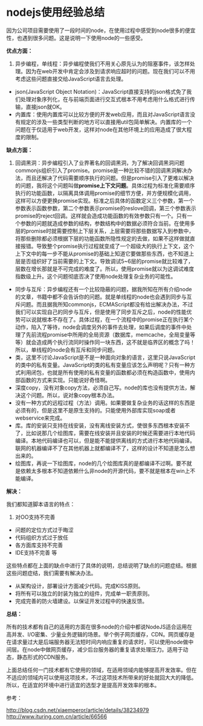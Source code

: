 # nodejs使用经验总结

因为公司项目需要使用了一段时间的node，在使用过程中感受到node很多的便宜性，也遇到很多问题。这是说明一下使用node的一些感受。

**优点方面：**

1. 异步编程，单线程：异步编程使我们不用关心原先认为的阻塞事件，该怎样处理。因为在web开发中肯定会涉及到请求响应超时的问题。现在我们可以不用考虑这些问题直接交给JavaScript语言去处理。
- json(JavaScript Object Notation)：JavaScript直接支持的json格式免了我们处理对象序列化，在与前端页面进行交互式根本不用考虑用什么格式进行传输，直接json就OK。
- 内置库：使用内置库可以比较方便的开发web应用，而且对JavaScript语言没有规定的涉及一些类型判断的地方可以直接用util包简单解决。内置库的一个问题在于仅适用于web开发，这样对node在其他环境上的应用造成了很大程度的限制。

**缺点方面：**

1. 回调黑洞：异步编程引入了业界著名的回调黑洞，为了解决回调黑洞问题commonjs组织引入了promise。promise是一种比较不错的回调黑洞解决办法，而且还解决了代码需要顺序执行的问题。但是promise引入了更难以解决的问题，我将这个问题叫做**promise上下文问题**。具体过程为标准化需要顺序执行的功能函数，以隔离具体调用promise的细节方便，并方便规模化调用，这样可以方便更换promise实现。标准之后具体的函数定义三个参数，第一个参数表示函数参数，第二个参数表示promise的reslove回调，第三个参数表示promise的reject回调。这样就会造成功能函数的有效参数只有一个。只有一个参数的问题就造成参数的结构，参数结构中的数据必须符合当前。在使用多层的promise时就需要控制上下层关系，上层需要将那些数据写入到参数中，将那些删除都必须根据下层的功能函数所隐性规定的去做，如果不这样做就直接报错。导致整个promise执行过程就变成了一个超级大的执行上下文，这个上下文中的每一步不能从promise的基础上知道它要做那些东西，也不知道上层是否组织好了当前需要的上下文。导致调试5~6层的promise就比较难了，层数在增长那就是不可完成的难度了。所以，使用promise就以为这调试难度指数级上升。这个问题彻底否决了使用node处理复杂业务的可能性。
- 同步与互斥：异步编程还有一个比较隐蔽的问题，据我所知在所有介绍node的文章，书籍中都不会告诉你的问题。就是单线程的node也会遇到同步与互斥问题。而且据我所知commonjs，ECMAScript都没有给出解决办法，不过我们可以实现自己的同步与互斥，但是使用了同步互斥之后，node的性能优势可以说就根本不存在了。具体过程，在一个流程中的promise正在执行某个动作，陷入了等待，node会调度另外的事件去处理，如果后调度的事件中处理了先前流程promise中所用的全局资源（数据库，memcache，全局变量等等）就会造成两个执行流同时操作同一块东西，这不就是临界区的概念了吗！所以，单线程的node会有互斥和同步问题。
- 类，这里不讨论JavaScript是不是一种面向对象的语言，这里只说JavaScript的类中的私有变量。JavaScript的类的私有变量应该怎么声明呢？只有一种方式利用闭包，也就是所有使用的私有变量的函数都必须在构造函数中，使用内部函数的方式来实现。只能说好奇怪啊。
- 深度copy，没有对象copy方法，必须自己写。node的库也没有提供方法，解决这个问题。所以，说对象copy根本办法。
- 没有一种方式的远程过程（方法）调用。如果要做复杂业务的话这样的东西是必须有的，但是这里不是原生支持的。只能使用外部库实现soap或者webservice来完成。
- 库。库的安装只支持在线安装，没有离线安装方式，使很多东西根本安装不了，比如说那几个绘图库，需要在线安装并且安装的时候还需要进行本地代码编译。本地代码编译也可以，但是能不能提供离线的方式进行本地代码编译。联网的机器编译不了在其他机器上就都编译不了，这样的设计不知道是怎么想出来的。
- 绘图库，再说一下绘图库，node的几个绘图库真的是都编译不过啊。要不就是依赖太多根本不知道依赖什么非node的开源代码，要不就是根本在win上不能编译。

**解决：**

我们都知道脚本语言的特点：

1. 对OO支持不完善
- 问题的定位方式过于晦涩
- 代码组织方式过于放任
- 各方面库支持不完善
- IDE支持不完善 等

这些特点都在上面的缺点中进行了具体的说明，总结说明了缺点的问题症结。根据这些问题症结，我们需要有解决办法。

- 从架构设计，部署设计方面减少代码。完成KISS原则。
- 将所有可以独立的封装为独立的组件，完成单一职责原则。
- 完成完善的防火墙建设。以保证开发过程中的快速反馈。

**总结：**

所有的技术都有自己的适用的方面在很多node的介绍中都说NodeJS适合运用在高并发、I/O密集、少量业务逻辑的场景。举个例子网页缓存，CDN。网页缓存是在请求量过大是后端服务器无法短时间内响应重复的请求时，可以使用node做中间层。在node中做网页缓存，减少后台服务器的重复请求处理压力。适用于动态，静态形式的CDN服务。

上面总结任何一门技术都有它使用的领域，在适用领域内能够提高开发效率。但在不适应的领域内可以使用这项技术，不过这项技术所带来的好处就回大大的降低。所以，在适宜的环境中进行适宜的选型才是提高开发效率的根本。

参考：

http://blog.csdn.net/xiaemperor/article/details/38234979
http://www.ituring.com.cn/article/66566
